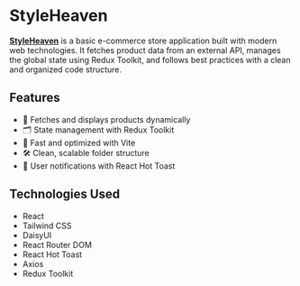 # StyleHeaven

[**StyleHeaven**](https://style-heaven-store.netlify.app/) is a basic e-commerce store application built with modern web technologies. It fetches product data from an external API, manages the global state using Redux Toolkit, and follows best practices with a clean and organized code structure.

## Features

- 🛒 Fetches and displays products dynamically
- 🗂️ State management with Redux Toolkit
- 🚀 Fast and optimized with Vite
- 🛠 Clean, scalable folder structure
- 🔔 User notifications with React Hot Toast

## Technologies Used

- React
- Tailwind CSS
- DaisyUI
- React Router DOM
- React Hot Toast
- Axios
- Redux Toolkit


